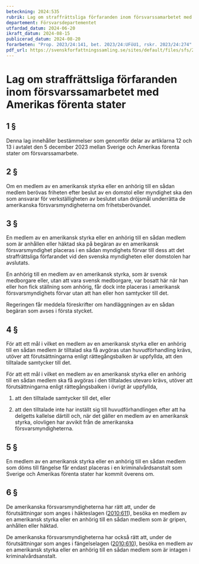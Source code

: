 ```yaml
---
beteckning: 2024:535
rubrik: Lag om straffrättsliga förfaranden inom försvarssamarbetet med Amerikas förenta stater
departement: Försvarsdepartementet
utfardad_datum: 2024-06-20
ikraft_datum: 2024-08-15
publicerad_datum: 2024-08-20
forarbeten: "Prop. 2023/24:141, bet. 2023/24:UFöU1, rskr. 2023/24:274"
pdf_url: https://svenskforfattningssamling.se/sites/default/files/sfs/2024-06/SFS2024-535.pdf
---
```


# Lag om straffrättsliga förfaranden inom försvarssamarbetet med Amerikas förenta stater

## 1 §

Denna lag innehåller bestämmelser som genomför delar av artiklarna 12 och 13 i avtalet den 5 december 2023 mellan Sverige och Amerikas förenta stater om försvarssamarbete.

## 2 §

Om en medlem av en amerikansk styrka eller en anhörig till en sådan medlem berövas friheten efter beslut av en domstol eller myndighet ska den som ansvarar för verkställigheten av beslutet utan dröjsmål underrätta de amerikanska försvarsmyndigheterna om frihetsberövandet.

## 3 §

En medlem av en amerikansk styrka eller en anhörig till en sådan medlem som är anhållen eller häktad ska på begäran av en amerikansk försvarsmyndighet placeras i en sådan myndighets förvar till dess att det straffrättsliga förfarandet vid den svenska myndigheten eller domstolen har avslutats.

En anhörig till en medlem av en amerikansk styrka, som är svensk medborgare eller, utan att vara svensk medborgare, var bosatt här när han eller hon fick ställning som anhörig, får dock inte placeras i amerikansk försvarsmyndighets förvar utan att han eller hon samtycker till det.

Regeringen får meddela föreskrifter om handläggningen av en sådan begäran som avses i första stycket.

## 4 §

För att ett mål i vilket en medlem av en amerikansk styrka eller en anhörig till en sådan medlem är tilltalad ska få avgöras utan huvudförhandling krävs, utöver att förutsättningarna enligt rättegångsbalken är uppfyllda, att den tilltalade samtycker till det.

För att ett mål i vilket en medlem av en amerikansk styrka eller en anhörig till en sådan medlem ska få avgöras i den tilltalades utevaro krävs, utöver att förutsättningarna enligt rättegångsbalken i övrigt är uppfyllda,

1. att den tilltalade samtycker till det, eller

2. att den tilltalade inte har inställt sig till huvudförhandlingen efter att ha delgetts kallelse därtill och, när det gäller en medlem av en amerikansk styrka, olovligen har avvikit från de amerikanska försvarsmyndigheterna.

## 5 §

En medlem av en amerikansk styrka eller en anhörig till en sådan medlem som döms till fängelse får endast placeras i en kriminalvårdsanstalt som Sverige och Amerikas förenta stater har kommit överens om.

## 6 §

De amerikanska försvarsmyndigheterna har rätt att, under de förutsättningar som anges i häkteslagen ([2010:611](https://selex.se/eli/sfs/2010/611)), besöka en medlem av en amerikansk styrka eller en anhörig till en sådan medlem som är gripen, anhållen eller häktad.

De amerikanska försvarsmyndigheterna har också rätt att, under de förutsättningar som anges i fängelselagen ([2010:610](https://selex.se/eli/sfs/2010/610)), besöka en medlem av en amerikansk styrka eller en anhörig till en sådan medlem som är intagen i kriminalvårdsanstalt.